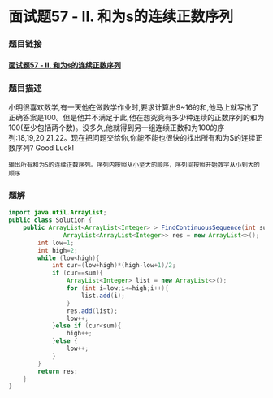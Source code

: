 # 面试题57 - II. 和为s的连续正数序列

### 题目链接

#### [面试题57 - II. 和为s的连续正数序列]( https://www.nowcoder.com/practice/c451a3fd84b64cb19485dad758a55ebe?tpId=13&tqId=11194&rp=4&ru=/ta/coding-interviews&qru=/ta/coding-interviews/question-ranking )

### 题目描述

小明很喜欢数学,有一天他在做数学作业时,要求计算出9~16的和,他马上就写出了正确答案是100。但是他并不满足于此,他在想究竟有多少种连续的正数序列的和为100(至少包括两个数)。没多久,他就得到另一组连续正数和为100的序列:18,19,20,21,22。现在把问题交给你,你能不能也很快的找出所有和为S的连续正数序列? Good Luck!



```
输出所有和为S的连续正数序列。序列内按照从小至大的顺序，序列间按照开始数字从小到大的顺序
```

### 题解

```java
import java.util.ArrayList;
public class Solution {
    public ArrayList<ArrayList<Integer> > FindContinuousSequence(int sum) {
               ArrayList<ArrayList<Integer>> res = new ArrayList<>();
        int low=1;
        int high=2;
        while (low<high){
            int cur=(low+high)*(high-low+1)/2;
            if (cur==sum){
                ArrayList<Integer> list = new ArrayList<>();
                for (int i=low;i<=high;i++){
                    list.add(i);
                }
                res.add(list);
                low++;
            }else if (cur<sum){
                high++;
            }else {
                low++;
            }
        }
        return res;
    }
}
```

